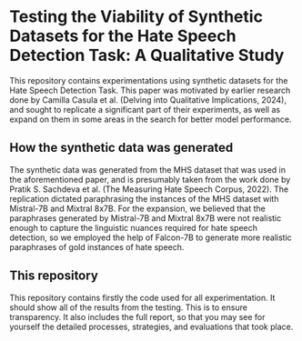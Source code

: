 # Testing the Viability of Synthetic Datasets for the Hate Speech Detection Task: A Qualitative Study

This repository contains experimentations using synthetic datasets for the Hate Speech Detection Task. This paper was motivated by earlier research done by Camilla Casula et al. (Delving into Qualitative Implications, 2024), and sought to replicate a significant part of their experiments, as well as expand on them in some areas in the search for better model performance. 

## How the synthetic data was generated

The synthetic data was generated from the MHS dataset that was used in the aforementioned paper, and is presumably taken from the work done by Pratik S. Sachdeva et al. (The Measuring Hate Speech Corpus, 2022). The replication dictated paraphrasing the instances of the MHS dataset with Mistral-7B and Mixtral 8x7B. For the expansion, we believed that the paraphrases generated by Mistral-7B and Mixtral 8x7B were not realistic enough to capture the linguistic nuances required for hate speech detection, so we employed the help of Falcon-7B to generate more realistic paraphrases of gold instances of hate speech. 

## This repository

This repository contains firstly the code used for all experimentation. It should show all of the results from the testing. This is to ensure transparency. 
It also includes the full report, so that you may see for yourself the detailed processes, strategies, and evaluations that took place. 
